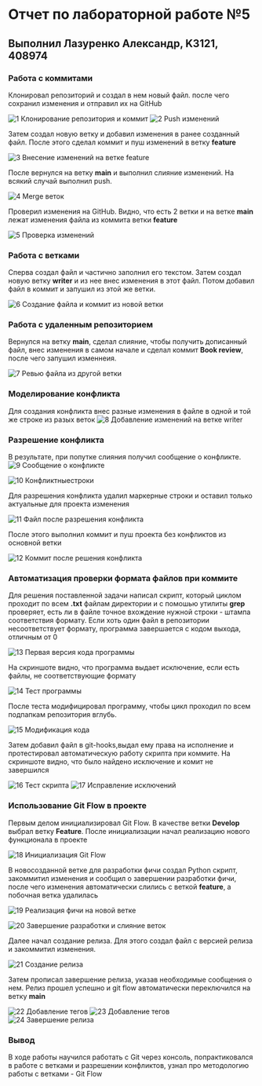 # Отчет по лабораторной работе №5
## Выполнил Лазуренко Александр, K3121, 408974
### Работа с коммитами
Клонировал репозиторий и создал в нем новый файл. после чего сохранил изменения и отправил их на GitHub

![1 Клонирование репозитория и коммит](/screens/Снимок%20экрана%20от%202023-12-06%2023-16-08.png) 
![2 Push изменений](/screens/Снимок%20экрана%20от%202023-12-06%2023-20-37.png)

Затем создал новую ветку и добавил изменения в ранее созданный файл. После этого сделал коммит и пуш изменений в ветку **feature**

![3 Внесение изменений на ветке feature](/screens/Снимок%20экрана%20от%202023-12-06%2023-27-14.png)

После вернулся на ветку **main** и выполнил слияние изменений. На всякий случай выполнил push.

![4 Merge веток](/screens/Снимок%20экрана%20от%202023-12-06%2023-31-06.png)

Проверил изменения на GitHub. Видно, что есть 2 ветки и на ветке **main** лежат изменения файла из коммита ветки  **feature**

![5 Проверка изменений](/screens/Снимок%20экрана%20от%202023-12-06%2023-31-38.png)

### Работа с ветками
Сперва создал файл и частично заполнил его текстом. Затем создал новую ветку  **writer** и из нее внес изменения в этот файл. Потом добавил файл в коммит и запушил из этой же ветки.

![6 Создание файла и коммит из новой ветки](/screens/Снимок%20экрана%20от%202023-12-06%2023-47-14.png)

###  Работа с удаленным репозиторием
Вернулся на ветку **main**, сделал слияние, чтобы получить дописанный файл, внес изменения в самом начале и сделал коммит **Book review**, после чего запушил изменнеия.

![7 Ревью файла из другой ветки](/screens/Снимок%20экрана%20от%202023-12-07%2000-45-43.png)

###  Моделирование конфликта
Для создания конфликта внес разные изменения в файле в одной и той же строке из разых веток
![8 Добавление изменений на ветке writer](/screens/Снимок%20экрана%20от%202023-12-07%2001-06-20.png)

### Разрешение конфликта 
В результате, при попутке слияния получил сообщение о конфликте.
![9 Сообщение о конфликте](/screens/Снимок%20экрана%20от%202023-12-07%2001-08-16.png)

![10 Конфликтныестроки](/screens/Снимок%20экрана%20от%202023-12-07%2001-11-18.png)
 
Для разрешения конфликта удалил маркерные строки и оставил только актуальные для проекта изменения

![11 Файл после разрешения конфликта](/screens/Снимок%20экрана%20от%202023-12-07%2001-12-14.png)

После этого выполнил коммит и пуш проекта без конфликтов из основной ветки

![12 Коммит после решения конфликта](/screens/Снимок%20экрана%20от%202023-12-07%2001-13-59.png)

### Автоматизация проверки формата файлов при коммите
Для решения поставленной задачи написал скрипт, который циклом проходит по всем **.txt** файлам директории и с помошью утилиты **grep** проверяет, есть ли в файле точное вхождение нужной строки - штампа соответствия формату. Если хоть один файл в репозитории несоответствует формату, программа завершается с кодом выхода, отличным от 0

![13 Первая версия кода программы](/screens/Снимок%20экрана%20от%202023-12-09%2015-25-35.png)

На скриншоте видно, что программа выдает исключение, если есть файлы, не соответствующие формату

![14 Тест программы](/screens/Снимок%20экрана%20от%202023-12-09%2015-25-52.png)

После теста модифицировал программу, чтобы цикл проходил по всем подпапкам репозитория вглубь.

![15 Модификация кода](/screens/Снимок%20экрана%20от%202023-12-09%2015-32-30.png)

Затем добавил файл в git-hooks,выдал ему права на исполнение и протестировал автоматическую работу скрипта при коммите. На скриншоте видно, что было найдено исключение и комит не завершился

![16 Тест скрипта](/screens/Снимок%20экрана%20от%202023-12-09%2015-36-41.png)
![17 Исправление исключений](/screens/Снимок%20экрана%20от%202023-12-09%2015-37-27.png)

### Использование Git Flow в проекте
Первым делом инициализировал Git Flow. В качестве ветки  **Develop** выбрал ветку **Feature**. После инициализации начал реализацию нового функционала в проекте

![18 Инициализация Git Flow](/screens/Снимок%20экрана%20от%202023-12-09%2016-44-06.png)

В новосозданной ветке для разработки фичи создал Python скрипт, закоммитил изменения и сообщил о завершении разработки фичи, после чего изменения автоматически слились с веткой **feature**, а побочная ветка удалилась

![19 Реализация фичи на новой ветке](/screens/Снимок%20экрана%20от%202023-12-09%2016-44-13.png)

![20 Завершение разработки и слияние веток](/screens/Снимок%20экрана%20от%202023-12-09%2016-47-02.png)

Далее начал создание релиза. Для этого создал файл с версией релиза и закоммитил изменения.

![21 Создание релиза](/screens/Снимок%20экрана%20от%202023-12-09%2017-11-21.png)

Затем прописал завершение релиза, указав необходимые сообщения о нем. Релиз прошел успешно и git flow автоматически переключился на ветку **main** 

![22 Добавление тегов](/screens/Снимок%20экрана%20от%202023-12-09%2017-12-58.png)
![23 Добавление тегов](/screens/Снимок%20экрана%20от%202023-12-09%2017-14-26.png)
![24 Завершение релиза](/screens/Снимок%20экрана%20от%202023-12-09%2017-14-57.png)

### Вывод
В ходе работы научился работать с Git через консоль, попрактиковался в работе с ветками и разрешении конфликтов, узнал про методологию работы с ветками - Git Flow